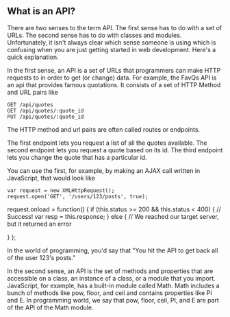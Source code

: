 What is an API?
---
There are two senses to the term API. The first sense has to do with a set of URLs. The second sense has to do with classes and modules. Unfortunately, it isn't always clear which sense someone is using which is confusing when you are just getting started in web development. Here's a quick explanation.

In the first sense, an API is a set of URLs that programmers can make HTTP requests to in order to get (or change) data. For example, the FavQs API is an api that provides famous quotations. It consists of a set of HTTP Method and URL pairs like

	GET /api/quotes
	GET /api/quotes/:quote_id
	PUT /api/quotes/:quote_id

The HTTP method and url pairs are often called routes or endpoints.

The first endpoint lets you request a list of all the quotes available. The second endpoint lets you request a quote based on its id. The third endpoint lets you change the quote that has a particular id.

You can use the first, for example, by making an AJAX call written in JavaScript, that would look like

	var request = new XMLHttpRequest();
	request.open('GET', '/users/123/posts', true);
request.onload = function() {
  if (this.status >= 200 && this.status < 400) {
    // Success!
    var resp = this.response;
  } else {
    // We reached our target server, but it returned an error

  }
};

In the world of programming, you'd say that "You hit the API to get back all of the user 123's posts."

In the second sense, an API is the set of methods and properties that are accessible on a class, an instance of a class, or a module that you import. JavaScript, for example, has a built-in module called Math. Math includes a bunch of methods like pow, floor, and ceil and contains properties like PI and E. In programming world, we say that pow, floor, ceil, PI, and E are part of the API of the Math module.
